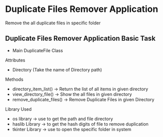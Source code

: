 # Duplicate Files Remover Application
Remove the all duplicate files in specific folder


## Duplicate Files Remover Application Basic Task

- Main DuplicateFile Class

Attributes

- Directory (Take the name of Directory path)

Methods

- directory_item_list()    -> Return the list of all items in given directory
- view_directory_file()    -> Show the all files in given directory
- remove_duplicate_files() -> Remove Duplicate Files in given Directory


Library Used

- os library      -> use to get the path and file directory
- haslib Library  -> to get the hash digits of file to remove duplication
- tkinter Library -> use to open the specific folder in system

